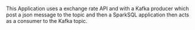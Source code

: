 This Application uses a exchange rate API and with a Kafka producer which post a json message to the topic and then a SparkSQL application then acts as a consumer to the Kafka topic. 
